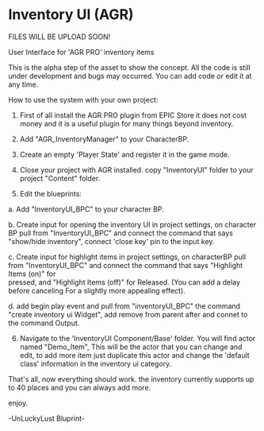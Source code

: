 # Inventory UI (AGR) 


FILES WILL BE UPLOAD SOON!



User Interface for 'AGR PRO' inventory items

This is the alpha step of the asset to show the concept. All the code is still under development and bugs may occurred.
You can add code or edit it at any time.

How to use the system with your own project:

1. First of all install the AGR PRO plugin from EPIC Store it does not cost money and it is a useful plugin for many things beyond inventory.

2. Add "AGR_InventoryManager" to your CharacterBP.

3. Create an empty 'Player State' and register it in the game mode.

4. Close your project with AGR installed. copy "InventoryUI" folder to your project "Content" folder.

5. Edit the blueprints:
  
  a. Add "InventoryUI_BPC" to your character BP.
  
  b. Create input for opening the inventory UI in project settings, on character BP pull from "InventoryUI_BPC" and connect the command that says "show/hide inventory",
  connect 'close key' pin to the input key.
  
  c. Create input for highlight items in project settings, on characterBP pull from "InventoryUI_BPC" and connect the command that says "Highlight Items (on)" for       
  pressed,   and "Highlight Items (off)" for Released. (You can add a delay before canceling
  For a slightly more appealing effect).

  d. add begin play event and pull from "inventoryUI_BPC" the command "create inventory ui Widget", add remove from parent after and connet to the command Output.

6. Navigate to the 'InventoryUI Component/Base' folder. You will find actor named "Demo_Item", 
This will be the actor that you can change and edit, to add more item just duplicate this actor and change the 'default class' information in the inventory ui category.

That's all, now everything should work.
the inventory currently supports up to 40 places and you can always add more.

enjoy.

-UnLuckyLust Bluprint-
